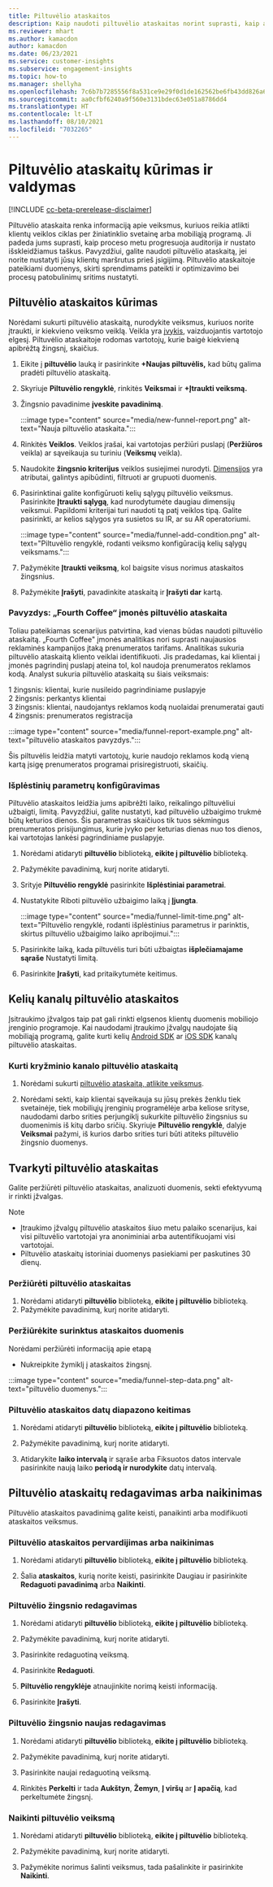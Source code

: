 ```yaml
---
title: Piltuvėlio ataskaitos
description: Kaip naudoti piltuvėlio ataskaitas norint suprasti, kaip auditorija priima sprendimus.
ms.reviewer: mhart
ms.author: kamacdon
author: kamacdon
ms.date: 06/23/2021
ms.service: customer-insights
ms.subservice: engagement-insights
ms.topic: how-to
ms.manager: shellyha
ms.openlocfilehash: 7c6b7b7285556f8a531ce9e29f0d1de162562be6fb43dd826a65fd9e00d87b30
ms.sourcegitcommit: aa0cfbf6240a9f560e3131bdec63e051a8786dd4
ms.translationtype: HT
ms.contentlocale: lt-LT
ms.lasthandoff: 08/10/2021
ms.locfileid: "7032265"
---
```

# <a name="create-and-manage-funnel-reports"></a>Piltuvėlio ataskaitų kūrimas ir valdymas

[!INCLUDE [cc-beta-prerelease-disclaimer](includes/cc-beta-prerelease-disclaimer.md)]

Piltuvėlio ataskaita renka informaciją apie veiksmus, kuriuos reikia atlikti klientų veiklos ciklas per žiniatinklio svetainę arba mobiliąją programą. Ji padeda jums suprasti, kaip proceso metu progresuoja auditorija ir nustato išskleidžiamus taškus. Pavyzdžiui, galite naudoti piltuvėlio ataskaitą, jei norite nustatyti jūsų klientų maršrutus prieš įsigijimą. Piltuvėlio ataskaitoje pateikiami duomenys, skirti sprendimams pateikti ir optimizavimo bei procesų patobulinimų sritims nustatyti.

## <a name="create-a-funnel-report"></a>Piltuvėlio ataskaitos kūrimas

Norėdami sukurti piltuvėlio ataskaitą, nurodykite veiksmus, kuriuos norite įtraukti, ir kiekvieno veiksmo veiklą. Veikla yra [įvykis](glossary.md), vaizduojantis vartotojo elgesį. Piltuvėlio ataskaitoje rodomas vartotojų, kurie baigė kiekvieną apibrėžtą žingsnį, skaičius. 

1. Eikite į **piltuvėlio** lauką ir pasirinkite **+Naujas piltuvėlis,** kad būtų galima pradėti piltuvėlio ataskaitą.

1. Skyriuje **Piltuvėlio rengyklė**, rinkitės **Veiksmai** ir **+Įtraukti veiksmą.** 

1. Žingsnio pavadinime  **įveskite pavadinimą**.

   :::image type="content" source="media/new-funnel-report.png" alt-text="Nauja piltuvėlio ataskaita.":::

1. Rinkitės **Veiklos**. Veiklos įrašai, kai vartotojas peržiūri puslapį (**Peržiūros** veikla) ar sąveikauja su turiniu (**Veiksmų** veikla).

1. Naudokite **žingsnio kriterijus** veiklos susiejimei nurodyti. [Dimensijos](dimensions.md) yra atributai, galintys apibūdinti, filtruoti ar grupuoti duomenis.

1. Pasirinktinai galite konfigūruoti kelių sąlygų piltuvėlio veiksmus. Pasirinkite **Įtraukti sąlygą**, kad nurodytumėte daugiau dimensijų veiksmui. Papildomi kriterijai turi naudoti tą patį veiklos tipą. Galite pasirinkti, ar kelios sąlygos yra susietos su IR, ar su AR operatoriumi.

   :::image type="content" source="media/funnel-add-condition.png" alt-text="Piltuvėlio rengyklė, rodanti veiksmo konfigūraciją kelių sąlygų veiksmams.":::

1. Pažymėkite **Įtraukti veiksmą**, kol baigsite visus norimus ataskaitos žingsnius.

1. Pažymėkite **Įrašyti**, pavadinkite ataskaitą ir **Įrašyti dar** kartą. 

### <a name="example-fourth-coffee-company-funnel-report"></a>Pavyzdys: „Fourth Coffee“ įmonės piltuvėlio ataskaita

Toliau pateikiamas scenarijus patvirtina, kad vienas būdas naudoti piltuvėlio ataskaitą. „Fourth Coffee" įmonės analitikas nori suprasti naujausios reklaminės kampanijos įtaką prenumeratos tarifams. Analitikas sukuria piltuvėlio ataskaitą kliento veiklai identifikuoti. Jis pradedamas, kai klientai į įmonės pagrindinį puslapį ateina tol, kol naudoja prenumeratos reklamos kodą. Analyst sukuria piltuvėlio ataskaitą su šiais veiksmais:

1 žingsnis: klientai, kurie nusileido pagrindiniame puslapyje   
2 žingsnis: perkantys klientai   
3 žingsnis: klientai, naudojantys reklamos kodą nuolaidai prenumeratai gauti   
4 žingsnis: prenumeratos registracija   

:::image type="content" source="media/funnel-report-example.png" alt-text="piltuvėlio ataskaitos pavyzdys.":::
  
Šis piltuvėlis leidžia matyti vartotojų, kurie naudojo reklamos kodą vieną kartą įsigę prenumeratos programai prisiregistruoti, skaičių.

### <a name="configure-advanced-settings"></a>Išplėstinių parametrų konfigūravimas 

Piltuvėlio ataskaitos leidžia jums apibrėžti laiko, reikalingo piltuvėliui užbaigti, limitą. Pavyzdžiui, galite nustatyti, kad piltuvėlio užbaigimo trukmė būtų keturios dienos. Šis parametras skaičiuos tik tuos sėkmingus prenumeratos prisijungimus, kurie įvyko per keturias dienas nuo tos dienos, kai vartotojas lankėsi pagrindiniame puslapyje.

1. Norėdami atidaryti **piltuvėlio** biblioteką, **eikite į piltuvėlio** biblioteką.

1. Pažymėkite pavadinimą, kurį norite atidaryti. 

1. Srityje **Piltuvėlio rengyklė** pasirinkite **Išplėstiniai parametrai**. 

1. Nustatykite Riboti piltuvėlio užbaigimo laiką į **Įjungta**.

   :::image type="content" source="media/funnel-limit-time.png" alt-text="Piltuvėlio rengyklė, rodanti išplėstinius parametrus ir parinktis, skirtus piltuvėlio užbaigimo laiko apribojimui.":::

1. Pasirinkite laiką, kada piltuvėlis turi būti užbaigtas **išplečiamajame sąraše** Nustatyti limitą.

1. Pasirinkite **Įrašyti**, kad pritaikytumėte keitimus.


## <a name="cross-channel-funnel-reports"></a>Kelių kanalų piltuvėlio ataskaitos 

Įsitraukimo įžvalgos taip pat gali rinkti elgsenos klientų duomenis mobiliojo įrenginio programoje. Kai naudodami įtraukimo įžvalgų naudojate šią mobiliąją programą, galite kurti kelių [Android SDK](get-started-android.md) ar [iOS SDK](get-started-ios.md) kanalų piltuvėlio ataskaitas. 

### <a name="create-a-cross-channel-funnel-report"></a>Kurti kryžminio kanalo piltuvėlio ataskaitą 

1. Norėdami sukurti [piltuvėlio ataskaitą, atlikite veiksmus](#create-a-funnel-report).    

1. Norėdami sekti, kaip klientai sąveikauja su jūsų prekės ženklu tiek svetainėje, tiek mobiliųjų įrenginių programėlėje arba keliose srityse, naudodami darbo srities perjungiklį sukurkite piltuvėlio žingsnius su duomenimis iš kitų darbo sričių. Skyriuje **Piltuvėlio rengyklė**, dalyje **Veiksmai** pažymi, iš kurios darbo srities turi būti atiteks piltuvėlio žingsnio duomenys.

## <a name="manage-funnel-reports"></a>Tvarkyti piltuvėlio ataskaitas

Galite peržiūrėti piltuvėlio ataskaitas, analizuoti duomenis, sekti efektyvumą ir rinkti įžvalgas.

> [!NOTE]
> - Įtraukimo įžvalgų piltuvėlio ataskaitos šiuo metu palaiko scenarijus, kai visi piltuvėlio vartotojai yra anoniminiai arba autentifikuojami visi vartotojai. 
> - Piltuvėlio ataskaitų istoriniai duomenys pasiekiami per paskutines 30 dienų.

### <a name="view-funnel-reports"></a>Peržiūrėti piltuvėlio ataskaitas

1. Norėdami atidaryti **piltuvėlio** biblioteką, **eikite į piltuvėlio** biblioteką.
1. Pažymėkite pavadinimą, kurį norite atidaryti.    

### <a name="see-the-data-collected-for-a-report"></a>Peržiūrėkite surinktus ataskaitos duomenis   

Norėdami peržiūrėti informaciją apie etapą

- Nukreipkite žymiklį į ataskaitos žingsnį.

:::image type="content" source="media/funnel-step-data.png" alt-text="piltuvėlio duomenys.":::

### <a name="change-the-date-range-for-the-funnel-report"></a>Piltuvėlio ataskaitos datų diapazono keitimas

1. Norėdami atidaryti **piltuvėlio** biblioteką, **eikite į piltuvėlio** biblioteką.

1. Pažymėkite pavadinimą, kurį norite atidaryti.

1. Atidarykite **laiko intervalą** ir sąraše arba Fiksuotos datos intervale pasirinkite naują laiko **periodą ir nurodykite** datų intervalą.

## <a name="edit-or-delete-funnel-reports"></a>Piltuvėlio ataskaitų redagavimas arba naikinimas

Piltuvėlio ataskaitos pavadinimą galite keisti, panaikinti arba modifikuoti ataskaitos veiksmus.

### <a name="rename-or-delete-a-funnel-report"></a>Piltuvėlio ataskaitos pervardijimas arba naikinimas

1. Norėdami atidaryti **piltuvėlio** biblioteką, **eikite į piltuvėlio** biblioteką. 

1. Šalia **ataskaitos**, kurią norite keisti, pasirinkite Daugiau ir pasirinkite **Redaguoti pavadinimą** arba **Naikinti**.

### <a name="edit-a-funnel-step"></a>Piltuvėlio žingsnio redagavimas  

1. Norėdami atidaryti **piltuvėlio** biblioteką, **eikite į piltuvėlio** biblioteką. 

1. Pažymėkite pavadinimą, kurį norite atidaryti.

1. Pasirinkite redaguotiną veiksmą.

1. Pasirinkite **Redaguoti**.

1. **Piltuvėlio rengyklėje** atnaujinkite norimą keisti informaciją.  

1. Pasirinkite **Įrašyti**.

### <a name="reorder-a-funnel-step"></a>Piltuvėlio žingsnio naujas redagavimas

1. Norėdami atidaryti **piltuvėlio** biblioteką, **eikite į piltuvėlio** biblioteką. 

1. Pažymėkite pavadinimą, kurį norite atidaryti.

1. Pasirinkite naujai redaguotiną veiksmą.

1. Rinkitės **Perkelti** ir tada **Aukštyn**, **Žemyn**, **Į viršų** ar **Į apačią**, kad perkeltumėte žingsnį.

### <a name="delete-a-funnel-step"></a>Naikinti piltuvėlio veiksmą

1. Norėdami atidaryti **piltuvėlio** biblioteką, **eikite į piltuvėlio** biblioteką. 

1. Pažymėkite pavadinimą, kurį norite atidaryti.

1. Pažymėkite norimus šalinti veiksmus, tada pašalinkite ir pasirinkite **Naikinti**.

